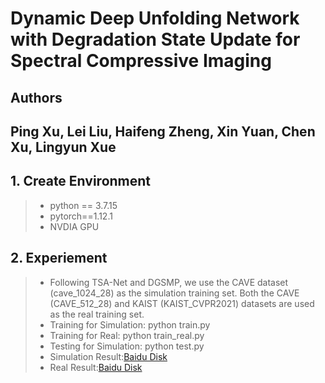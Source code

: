 # Dynamic Deep Unfolding Network with Degradation State Update for Spectral Compressive Imaging

## Authors

## Ping Xu, Lei Liu, Haifeng Zheng, Xin Yuan, Chen Xu, Lingyun Xue

## 1. Create Environment

>- python == 3.7.15
>- pytorch==1.12.1
>- NVDIA GPU

## 2. Experiement

>- Following TSA-Net and DGSMP, we use the CAVE dataset (cave_1024_28) as the simulation training set. Both the CAVE (CAVE_512_28) and KAIST (KAIST_CVPR2021) datasets are used as the real training set.
>- Training for Simulation: python train.py
>- Training for Real: python train_real.py
>- Testing for Simulation: python test.py
>- Simulation Result:[Baidu Disk](https://pan.baidu.com/s/1oCoo8qiWPSih51sVmEkmXg?)
>- Real Result:[Baidu Disk](https://pan.baidu.com/s/1oO07Z5bC1bt49siWxcrcaA?)
